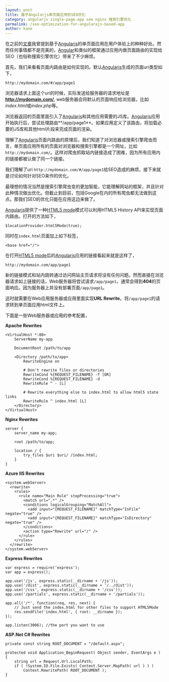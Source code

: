 ```yaml
---
layout: post
title: 基于Angularjs单页面应用的SEO优化
category: angularjs single-page-app seo nginx 搜索引擎优化
permalink: /seo-optimization-for-angularajs-based-app
author: kane
---
```


在之前的[文章][previous-post]我曾提到基于[Angularjs][angularjs]的单页面应用在用户体验上的种种好处。然而任何事情都不是完美的，[Angular][angularjs]和类似的框架通过应用内做页面路由的实现给SEO（也俗称搜索引擎优化）带来了不少麻烦。

首先，我们来看看页面内路由是如何实现的。默认[Angularjs][angularjs]生成的页面uri类型如下，

`http://mydomain.com/#/app/page1`

浏览器请求上面这个uri的时候，实际发送给服务器的请求地址是**http://mydomain.com/**, web服务器会将默认的页面响应给浏览器，比如*index.html*或*index.php*等。

浏览器返回的页面里面引入了[Angularjs][angularjs]和其他应用需要的JS库。[Angularjs][angularjs]应用开始执行后，尝试处理路由**/app/page1**。如果应用定义了该路由，将加载必要的JS库和其他html片段来完成页面的渲染。

理解了[Angularjs][angularjs]页面内路由的原理后，我们知道了对浏览器或搜索引擎爬虫而言，单页面应用所有的页面对浏览器和搜索引擎都是一个网址，比如`http://mydomain.com/`。这样对爬虫抓取站内链接造成了困难，因为所有应用内的链接都被认做了同一个链接。

<!-- more -->

我们理解了uri `http://mydomain.com/#/app/page1`给SEO造成的麻烦，接下来就是讨论如何针对SEO来作的优化。

最理想的情况当然是搜索引擎爬虫变的更加智能，它能理解网站的框架，并且针对此种情况做出优化。但截止到目前，包括Google在内的所有爬虫都无法做到这点。那我们SEO的优化只能在应用这边来做了。

[Angularjs][angularjs]提供了一种[HTML5 mode][html5mode]模式可以利用HTML5 History API来实现页面内路由。打开的方法如下，

```
$locationProvider.html5Mode(true);
```

同时在`index.html`页面加上如下标签，

`<base href="/">`

在打开[HTML5 mode][html5mode]后的[Angularjs][angularjs]应用的链接看起来就是这样了，

`http://mydomain.com/app/page1`

新的链接模式和站内跳转通过访问网站主页请求将没有任何问题。然而直接在浏览器请求如上链接的话，Web服务器将尝试请求`/app/page1`，通常会得到**404**的页面响应。因为服务器上并没有部署页面`/app/page1`。

这时就需要在Web应用服务器或应用里面实现**URL Rewrite**。将`/app/page1`的请求转到单页面应用html文件上。

下面是一些Web服务器或应用的参考配置，

**Apache Rewrites**

	<VirtualHost *:80>
	    ServerName my-app
	
	    DocumentRoot /path/to/app
	
	    <Directory /path/to/app>
	        RewriteEngine on
	
	        # Don't rewrite files or directories
	        RewriteCond %{REQUEST_FILENAME} -f [OR]
	        RewriteCond %{REQUEST_FILENAME} -d
	        RewriteRule ^ - [L]
	
	        # Rewrite everything else to index.html to allow html5 state links
	        RewriteRule ^ index.html [L]
	    </Directory>
	</VirtualHost>


**Nginx Rewrites**

	server {
	    server_name my-app;
	
	    root /path/to/app;
	
	    location / {
	        try_files $uri $uri/ /index.html;
	    }
	}

**Azure IIS Rewrites**

	<system.webServer>
	  <rewrite>
	    <rules> 
	      <rule name="Main Rule" stopProcessing="true">
	        <match url=".*" />
	        <conditions logicalGrouping="MatchAll">
	          <add input="{REQUEST_FILENAME}" matchType="IsFile" negate="true" />                                 
	          <add input="{REQUEST_FILENAME}" matchType="IsDirectory" negate="true" />
	        </conditions>
	        <action type="Rewrite" url="/" />
	      </rule>
	    </rules>
	  </rewrite>
	</system.webServer>


**Express Rewrites**

	var express = require('express');
	var app = express();
	
	app.use('/js', express.static(__dirname + '/js'));
	app.use('/dist', express.static(__dirname + '/../dist'));
	app.use('/css', express.static(__dirname + '/css'));
	app.use('/partials', express.static(__dirname + '/partials'));
	
	app.all('/*', function(req, res, next) {
	    // Just send the index.html for other files to support HTML5Mode
	    res.sendFile('index.html', { root: __dirname });
	});
	
	app.listen(3006); //the port you want to use

**ASP.Net C# Rewrites**

	private const string ROOT_DOCUMENT = "/default.aspx";
	
	protected void Application_BeginRequest( Object sender, EventArgs e )
	{
	    string url = Request.Url.LocalPath;
	    if ( !System.IO.File.Exists( Context.Server.MapPath( url ) ) )
	        Context.RewritePath( ROOT_DOCUMENT );
	}

[previous-post]: single_page_app_meets_weixin_pay
[angularjs]: https://angularjs.org/
[html5mode]: https://docs.angularjs.org/guide/$location
